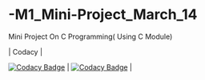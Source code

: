# -M1_Mini-Project_March_14

Mini Project On C Programming( Using C Module)

| Codacy | 

[![Codacy Badge](https://api.codacy.com/project/badge/Grade/41c414aaf3734bff93595ad137f87230)](https://app.codacy.com/gh/Anitabhoi/-M1_Mini-Project_March_14?utm_source=github.com&utm_medium=referral&utm_content=Anitabhoi/-M1_Mini-Project_March_14&utm_campaign=Badge_Grade_Settings)
| [![Codacy Badge](https://app.codacy.com/project/badge/Grade/1ec218c6fb2449d5a4b29785e76045c4)](https://www.codacy.com/gh/Anitabhoi/-M1_Mini-Project_March_14/dashboard?utm_source=github.com&amp;utm_medium=referral&amp;utm_content=Anitabhoi/-M1_Mini-Project_March_14&amp;utm_campaign=Badge_Grade) |
